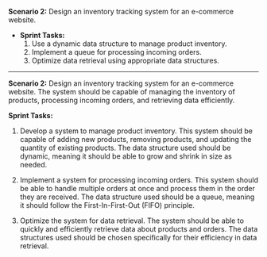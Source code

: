 **Scenario 2:** Design an inventory tracking system for an e-commerce website.

- **Sprint Tasks:**
    1. Use a dynamic data structure to manage product inventory.
    2. Implement a queue for processing incoming orders.
    3. Optimize data retrieval using appropriate data structures.

---

**Scenario 2:** Design an inventory tracking system for an e-commerce website. The system should be capable of managing the inventory of products, processing incoming orders, and retrieving data efficiently.

**Sprint Tasks:**

1. Develop a system to manage product inventory. This system should be capable of adding new products, removing products, and updating the quantity of existing products. The data structure used should be dynamic, meaning it should be able to grow and shrink in size as needed.

2. Implement a system for processing incoming orders. This system should be able to handle multiple orders at once and process them in the order they are received. The data structure used should be a queue, meaning it should follow the First-In-First-Out (FIFO) principle.

3. Optimize the system for data retrieval. The system should be able to quickly and efficiently retrieve data about products and orders. The data structures used should be chosen specifically for their efficiency in data retrieval.
